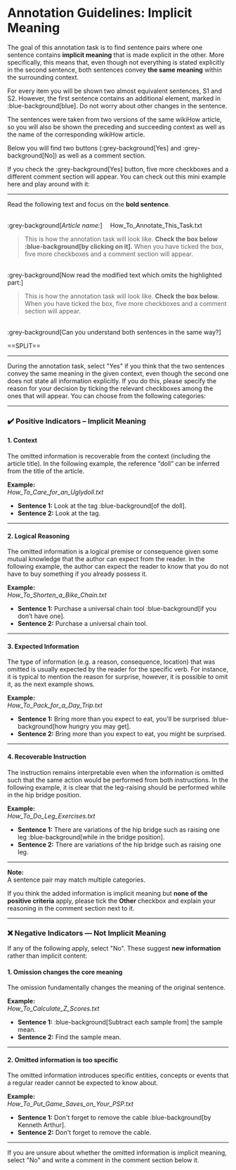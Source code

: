 # Annotation Guidelines: Implicit Meaning

The goal of this annotation task is to find sentence pairs where one sentence contains **implicit meaning** that is made explicit in the other. More specifically, this means that, even though not everything is stated explicitly in the second sentence, both sentences convey **the same meaning** within the surrounding context.

For every item you will be shown two almost equivalent sentences, S1 and S2. However, the first sentence contains an additional element, marked in :blue-background[blue]. Do not worry about other changes in the sentence.

The sentences were taken from two versions of the same wikiHow article, so you will also be shown the preceding and succeeding context as well as the name of the corresponding wikiHow article.

Below you will find two buttons (:grey-background[Yes] and :grey-background[No]) as well as a comment section.

If you check the :grey-background[Yes] button, five more checkboxes and a different comment section will appear. You can check out this mini example here and play around with it:

---

Read the following text and focus on the **bold sentence**.

\
:grey-background[*Article name:*] &emsp;How_To_Annotate_This_Task.txt

> This is how the annotation task will look like. **Check the box below :blue-background[by clicking on it].** When you have ticked the box, five more checkboxes and a comment section will appear.

\
:grey-background[Now read the modified text which omits the highlighted part:]

> This is how the annotation task will look like. **Check the box below.** When you have ticked the box, five more checkboxes and a comment section will appear.  

\
:grey-background[Can you understand both sentences in the same way?]

==SPLIT==

---

During the annotation task, select "Yes" if you think that the two sentences convey the same meaning in the given context, even though the second one does not state all information explicitly. If you do this, please specify the reason for your decision by ticking the relevant checkboxes among the ones that will appear. You can choose from the following categories:

---

### ✔️ Positive Indicators – Implicit Meaning

#### **1. Context**
The omitted information is recoverable from the context (including the article title). In the following example, the reference “doll” can be inferred from the title of the article.

**Example:**  
*How_To_Care_for_an_Uglydoll.txt*  
- **Sentence 1:** Look at the tag :blue-background[of the doll].
- **Sentence 2:** Look at the tag.  

---

#### **2. Logical Reasoning**
The omitted information is a logical premise or consequence given some mutual knowledge that the author can expect from the reader. In the following example, the author can expect the reader to know that you do not have to buy something if you already possess it.

**Example:**  
*How_To_Shorten_a_Bike_Chain.txt*  
- **Sentence 1:** Purchase a universal chain tool :blue-background[if you don’t have one].
- **Sentence 2:** Purchase a universal chain tool.  

---

#### **3. Expected Information**

The type of information (e.g. a reason, consequence, location) that was omitted is usually expected by the reader for the specific verb. For instance, it is typical to mention the reason for surprise, however, it is possible to omit it, as the next example shows.

**Example:**  
*How_To_Pack_for_a_Day_Trip.txt*  
- **Sentence 1:** Bring more than you expect to eat, you'll be surprised :blue-background[how hungry you may get].
- **Sentence 2:** Bring more than you expect to eat, you might be surprised.  

---

#### **4. Recoverable Instruction**
The instruction remains interpretable even when the information is omitted such that the same action would be performed from both instructions. In the following example, it is clear that the leg-raising should be performed while in the hip bridge position.

**Example:**  
*How_To_Do_Leg_Exercises.txt*  
- **Sentence 1:** There are variations of the hip bridge such as raising one leg :blue-background[while in the bridge position].
- **Sentence 2:** There are variations of the hip bridge such as raising one leg.  

---

**Note:**  
A sentence pair may match multiple categories.  

[comment]: # (For example, the third sentence could also fall under **Context**, since what one might be surprised about is evident from the immediate context.)

If you think the added information is implicit meaning but **none of the positive criteria** apply, please tick the **Other** checkbox and explain your reasoning in the comment section next to it.

---

### ❌ Negative Indicators — Not Implicit Meaning

If any of the following apply, select "No". These suggest **new information** rather than implicit content:

#### **1. Omission changes the core meaning**
The omission fundamentally changes the meaning of the original sentence.

**Example:**  
*How_To_Calculate_Z_Scores.txt*  
- **Sentence 1:** :blue-background[Subtract each sample from] the sample mean.
- **Sentence 2:** Find the sample mean.  

---

#### **2. Omitted information is too specific**
The omitted information introduces specific entities, concepts or events that a regular reader cannot be expected to know about.

**Example:**  
*How_To_Put_Game_Saves_on_Your_PSP.txt*  
- **Sentence 1:** Don't forget to remove the cable :blue-background[by Kenneth Arthur].
- **Sentence 2:** Don't forget to remove the cable.  

---

If you are unsure about whether the omitted information is implicit meaning, select "No" and write a comment in the comment section below it.
